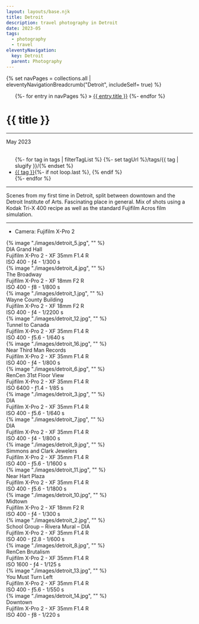 ```yaml
---
layout: layouts/base.njk
title: Detroit
description: travel photography in Detroit
date: 2023-05
tags:
  - photography
  - travel
eleventyNavigation:
  key: Detroit
  parent: Photography
---
```


<div class="container">
	<div class="row">
		<div class="col">
			{% set navPages = collections.all | eleventyNavigationBreadcrumb("Detroit", includeSelf= true) %}
			<ul class="post-metadata">
			{%- for entry in navPages %}
				<li{% if entry.url == page.url %} class="active-breadcrumb"{% endif %}>
    			 » <a href="{{ entry.url }}">{{ entry.title }}</a>
  				</li>
			{%- endfor %}
			</ul>
		<div class="col">
	</div>
	<div class="row">
		<div class="col-12 col-12-md col-4-lg">
			<h1>{{ title }}</h1>
			<hr>
			<time>May 2023</time>
			</br></br>
			<ul class="post-metadata">
				{%- for tag in tags | filterTagList %}
				{%- set tagUrl %}/tags/{{ tag | slugify }}/{% endset %}
				<li><a href="{{ tagUrl }}" class="post-tag">{{ tag }}</a>{%- if not loop.last %}, {% endif %}</li>
				{%- endfor %}
			</ul>
			<hr>
			<p>Scenes from my first time in Detroit, split between downtown and the Detroit Institute of Arts. Fascinating place in general. Mix of shots using a Kodak Tri-X 400 recipe as well as the standard Fujifilm Acros film simulation.</p>
			<hr>
			<ul class="post-metadata">
				<li>Camera: Fujifilm X-Pro 2</li>
			<ul>
		</div>
		<div class="col-12 col-1-md col-1-lg"></div>
		   <div class="col">
			{% image "./images/detroit_5.jpg", "" %}
		<figcaption>DIA Grand Hall</br> Fujifilm X-Pro 2 - XF 35mm F1.4 R </br> ISO 400 - ƒ4 - 1/300 s</figcaption>
		</div>
	</div>
	<div class="row">
		   <div class="col">
			{% image "./images/detroit_4.jpg", "" %}
		<figcaption>The Broadway</br> Fujifilm X-Pro 2 - XF 18mm F2 R </br> ISO 400 - ƒ8 - 1/800 s</figcaption>
		</div>
	</div>
	<div class="row">
		<div class="col">
		{% image "./images/detroit_1.jpg", "" %}
		<figcaption>Wayne County Building</br> Fujifilm X-Pro 2 - XF 18mm F2 R </br> ISO 400 - ƒ4 - 1/2200 s</figcaption>
		</div>
		<div class="col">
		{% image "./images/detroit_12.jpg", "" %}
		<figcaption>Tunnel to Canada</br> Fujifilm X-Pro 2 - XF 35mm F1.4 R </br> ISO 400 - ƒ5.6 - 1/640 s</figcaption>
		</div>
		<div class="col">
		{% image "./images/detroit_16.jpg", "" %}
		<figcaption>Near Third Man Records</br> Fujifilm X-Pro 2 - XF 35mm F1.4 R </br> ISO 400 - ƒ4 - 1/800 s</figcaption>
		</div>
	</div>
	<div class="row">
		   <div class="col">
			{% image "./images/detroit_6.jpg", "" %}
		<figcaption>RenCen 31st Floor View</br> Fujifilm X-Pro 2 - XF 35mm F1.4 R </br> ISO 6400 - ƒ1.4 - 1/85 s</figcaption>
		</div>
	</div>
	<div class="row">
		<div class="col">
		{% image "./images/detroit_3.jpg", "" %}
		<figcaption>DIA</br> Fujifilm X-Pro 2 - XF 35mm F1.4 R </br> ISO 400 - ƒ5.6 - 1/640 s</figcaption>
		</div>
		<div class="col">
		{% image "./images/detroit_7.jpg", "" %}
		<figcaption>DIA</br> Fujifilm X-Pro 2 - XF 35mm F1.4 R </br> ISO 400 - ƒ4 - 1/800 s</figcaption>
		</div>
	</div>
	<div class="row">
		<div class="col">
		{% image "./images/detroit_9.jpg", "" %}
		<figcaption>Simmons and Clark Jewelers</br> Fujifilm X-Pro 2 - XF 35mm F1.4 R </br> ISO 400 - ƒ5.6 - 1/1600 s</figcaption>
		</div>
		<div class="col">
		{% image "./images/detroit_11.jpg", "" %}
		<figcaption>Near Hart Plaza</br> Fujifilm X-Pro 2 - XF 35mm F1.4 R </br> ISO 400 - ƒ5.6 - 1/1800 s</figcaption>
		</div>
		<div class="col">
		{% image "./images/detroit_10.jpg", "" %}
		<figcaption>Midtown</br> Fujifilm X-Pro 2 - XF 18mm F2 R </br> ISO 400 - ƒ4 - 1/300 s</figcaption>
		</div>
	</div>
	<div class="row">
		   <div class="col">
			{% image "./images/detroit_2.jpg", "" %}
		<figcaption>School Group – Rivera Mural – DIA</br> Fujifilm X-Pro 2 - XF 35mm F1.4 R </br> ISO 400 - ƒ2.8 - 1/600 s</figcaption>
		</div>
	</div>
	<div class="row">
		<div class="col">
		{% image "./images/detroit_8.jpg", "" %}
		<figcaption>RenCen Brutalism</br> Fujifilm X-Pro 2 - XF 35mm F1.4 R </br> ISO 1600 - ƒ4 - 1/125 s</figcaption>
		</div>
		<div class="col">
		{% image "./images/detroit_13.jpg", "" %}
		<figcaption>You Must Turn Left</br> Fujifilm X-Pro 2 - XF 35mm F1.4 R </br> ISO 400 - ƒ5.6 - 1/550 s</figcaption>
		</div>
	</div>
	<div class="row">
		<div class="col">
		{% image "./images/detroit_14.jpg", "" %}
		<figcaption>Downtown</br> Fujifilm X-Pro 2 - XF 35mm F1.4 R </br> ISO 400 - ƒ8 - 1/220 s</figcaption>
		</div>
	</div>
</div>